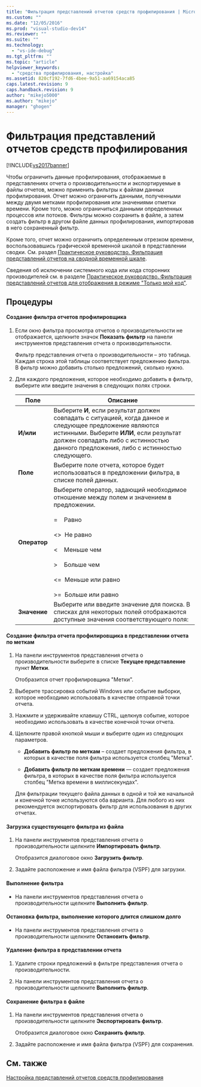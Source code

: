 ```yaml
---
title: "Фильтрация представлений отчетов средств профилирования | Microsoft Docs"
ms.custom: ""
ms.date: "12/05/2016"
ms.prod: "visual-studio-dev14"
ms.reviewer: ""
ms.suite: ""
ms.technology: 
  - "vs-ide-debug"
ms.tgt_pltfrm: ""
ms.topic: "article"
helpviewer_keywords: 
  - "средства профилирования, настройка"
ms.assetid: 820cf192-7fd6-4bee-9a51-aa69154aca85
caps.latest.revision: 9
caps.handback.revision: 9
author: "mikejo5000"
ms.author: "mikejo"
manager: "ghogen"
---
```

# Фильтрация представлений отчетов средств профилирования
[!INCLUDE[vs2017banner](../code-quality/includes/vs2017banner.md)]

Чтобы ограничить данные профилирования, отображаемые в представлениях отчета о производительности и экспортируемые в файлы отчетов, можно применить фильтры к файлам данных профилирования.  Отчет можно ограничить данными, полученными между двумя метками профилирования или значениями отметки времени. Кроме того, можно ограничиться данными определенных процессов или потоков.  Фильтры можно сохранить в файле, а затем создать фильтр в другом файле данных профилирования, импортировав в него сохраненный фильтр.  
  
 Кроме того, отчет можно ограничить определенным отрезком времени, воспользовавшись графической временной шкалой в представлении сводки.  См. раздел [Практическое руководство. Фильтрация представлений отчетов на сводной временной шкале](../Topic/How%20to:%20Filter%20Report%20Views%20from%20the%20Summary%20Timeline.md).  
  
 Сведения об исключении системного кода или кода сторонних производителей см. в разделе [Практическое руководство. Фильтрация представлений отчетов для отображения в режиме "Только мой код"](../Topic/How%20to:%20Filter%20Profiling%20Tools%20Report%20Views%20to%20Display%20Just%20My%20Code.md).  
  
## Процедуры  
  
#### Создание фильтра отчетов профилировщика  
  
1.  Если окно фильтра просмотра отчетов о производительности не отображается, щелкните значок **Показать фильтр** на панели инструментов представления отчета о производительности.  
  
     Фильтр представления отчета о производительности – это таблица.  Каждая строка этой таблицы соответствует предложению фильтра.  В фильтр можно добавить столько предложений, сколько нужно.  
  
2.  Для каждого предложения, которое необходимо добавить в фильтр, выберите или введите значения в следующих полях строки.  
  
    |Поле|Описание|  
    |----------|--------------|  
    |**И\/или**|Выберите **И**, если результат должен совпадать с ситуацией, когда данное и следующее предложение являются истинными.  Выберите **ИЛИ**, если результат должен совпадать либо с истинностью данного предложения, либо с истинностью следующего.|  
    |**Поле**|Выберите поле отчета, которое будет использоваться в предложении фильтра, в списке полей данных.|  
    |**Оператор**|Выберите оператор, задающий необходимое отношение между полем и значением в предложении.<br /><br /> \=    Равно<br /><br /> \<\>  Не равно<br /><br /> \<    Меньше чем<br /><br /> \>    Больше чем<br /><br /> \<\=  Меньше или равно<br /><br /> \>\=  Больше или равно|  
    |**Значение**|Выберите или введите значение для поиска.  В списках для некоторых полей отображаются доступные значения соответствующего поля:|  
  
#### Создание фильтра отчета профилировщика в представлении отчета по меткам  
  
1.  На панели инструментов представления отчета о производительности выберите в списке **Текущее представление** пункт **Метки**.  
  
     Отобразится отчет профилировщика "Метки".  
  
2.  Выберите трассировка событий Windows или событие выборки, которое необходимо использовать в качестве отправной точки отчета.  
  
3.  Нажмите и удерживайте клавишу CTRL, щелкнув событие, которое необходимо использовать в качестве конечной точки отчета.  
  
4.  Щелкните правой кнопкой мыши и выберите один из следующих параметров.  
  
    -   **Добавить фильтр по меткам** – создает предложения фильтра, в которых в качестве поля фильтра используется столбец "Метка".  
  
    -   **Добавить фильтр по меткам времени** — создает предложения фильтра, в которых в качестве поля фильтра используется столбец "Метка времени в миллисекундах".  
  
     Для фильтрации текущего файла данных в одной и той же начальной и конечной точке используются оба варианта.  Для любого из них рекомендуется экспортировать фильтр для использования в других отчетах.  
  
#### Загрузка существующего фильтра из файла  
  
1.  На панели инструментов представления отчета о производительности щелкните **Импортировать фильтр**.  
  
     Отобразится диалоговое окно **Загрузить фильтр**.  
  
2.  Задайте расположение и имя файла фильтра \(VSPF\) для загрузки.  
  
#### Выполнение фильтра  
  
-   На панели инструментов представления отчета о производительности щелкните **Выполнить фильтр**.  
  
#### Остановка фильтра, выполнение которого длится слишком долго  
  
-   На панели инструментов представления отчета о производительности щелкните **Остановить фильтр**.  
  
#### Удаление фильтра в представлении отчета  
  
1.  Удалите строки предложений в фильтре представления отчета о производительности.  
  
2.  На панели инструментов представления отчета о производительности щелкните **Выполнить фильтр**.  
  
#### Сохранение фильтра в файле  
  
1.  На панели инструментов представления отчета о производительности щелкните **Экспортировать фильтр**.  
  
     Отобразится диалоговое окно **Сохранить фильтр**.  
  
2.  Задайте расположение и имя файла фильтра \(VSPF\) для сохранения.  
  
## См. также  
 [Настройка представлений отчетов средств профилирования](../profiling/customizing-performance-tools-report-views.md)